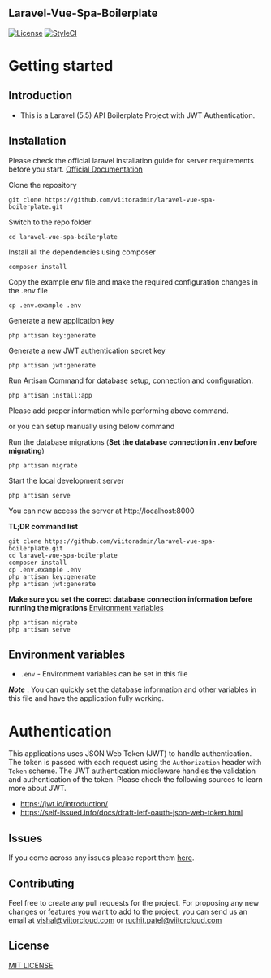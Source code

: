 ## Laravel-Vue-Spa-Boilerplate
[![License](https://img.shields.io/badge/License-MIT-red.svg)](https://github.com/viitoradmin/laravel-vue-spa-boilerplate/blob/master/LICENSE)
[![StyleCI](https://styleci.io/repos/30171828/shield?style=plastic)](https://styleci.io/repos/105789824/shield?style=plastic)

# Getting started

## Introduction
* This is a Laravel (5.5) API Boilerplate Project with JWT Authentication.

## Installation

Please check the official laravel installation guide for server requirements before you start. [Official Documentation](https://laravel.com/docs/5.4/installation#installation)


Clone the repository

    git clone https://github.com/viitoradmin/laravel-vue-spa-boilerplate.git

Switch to the repo folder

    cd laravel-vue-spa-boilerplate

Install all the dependencies using composer

    composer install

Copy the example env file and make the required configuration changes in the .env file

    cp .env.example .env

Generate a new application key

    php artisan key:generate

Generate a new JWT authentication secret key

    php artisan jwt:generate

Run Artisan Command for database setup, connection and configuration.
    
    php artisan install:app

Please add proper information while performing above command.

or you can setup manually using below command

Run the database migrations (**Set the database connection in .env before migrating**)

    php artisan migrate

Start the local development server

    php artisan serve

You can now access the server at http://localhost:8000

**TL;DR command list**

    git clone https://github.com/viitoradmin/laravel-vue-spa-boilerplate.git
    cd laravel-vue-spa-boilerplate
    composer install
    cp .env.example .env
    php artisan key:generate
    php artisan jwt:generate

**Make sure you set the correct database connection information before running the migrations** [Environment variables](#environment-variables)

    php artisan migrate
    php artisan serve

## Environment variables

- `.env` - Environment variables can be set in this file

***Note*** : You can quickly set the database information and other variables in this file and have the application fully working.

# Authentication

This applications uses JSON Web Token (JWT) to handle authentication. The token is passed with each request using the `Authorization` header with `Token` scheme. The JWT authentication middleware handles the validation and authentication of the token. Please check the following sources to learn more about JWT.

- https://jwt.io/introduction/
- https://self-issued.info/docs/draft-ietf-oauth-json-web-token.html

## Issues

If you come across any issues please report them [here](https://github.com/viitoradmin/laravel-vue-spa-boilerplate/issues).

## Contributing
Feel free to create any pull requests for the project. For proposing any new changes or features you want to add to the project, you can send us an email at vishal@viitorcloud.com or ruchit.patel@viitorcloud.com

## License

[MIT LICENSE](https://github.com/viitoradmin/laravel-vue-spa-boilerplate/blob/master/LICENSE)
